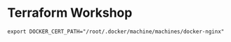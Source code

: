 # Terraform Workshop

``` export DOCKER_CERT_PATH="/root/.docker/machine/machines/docker-nginx" ```
